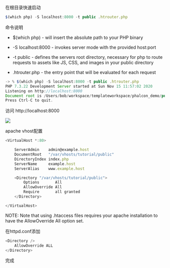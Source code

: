 在根目录快速启动 



```javascript
$(which php) -S localhost:8000 -t public .htrouter.php
```



命令说明

- $(which php) - will insert the absolute path to your PHP binary

- -S localhost:8000 - invokes server mode with the provided host:port

- -t public - defines the servers root directory, necessary for php to route requests to assets like JS, CSS, and images in your public directory

- .htrouter.php - the entry point that will be evaluated for each request





```javascript
-> % $(which php) -S localhost:8000 -t public .htrouter.php
PHP 7.3.22 Development Server started at Sun Nov 15 11:57:02 2020
Listening on http://localhost:8000
Document root is /Users/bob/workspace/templateworkspace/phalcon_demo/public
Press Ctrl-C to quit.

```



访问 http://localhost:8000



![](https://gitee.com/hxc8/images8/raw/master/img/202407191106986.jpg)









apache vhost配置



```javascript
<VirtualHost *:80>

    ServerAdmin    admin@example.host
    DocumentRoot   "/var/vhosts/tutorial/public"
    DirectoryIndex index.php
    ServerName     example.host
    ServerAlias    www.example.host

    <Directory "/var/vhosts/tutorial/public">
        Options       All
        AllowOverride All
        Require       all granted
    </Directory>

</VirtualHost>
```





NOTE: Note that using .htaccess files requires your apache installation to have the AllowOverride All option set.



在httpd.conf添加





```javascript
<Directory />
    AllowOverride ALL
</Directory>
```





完成